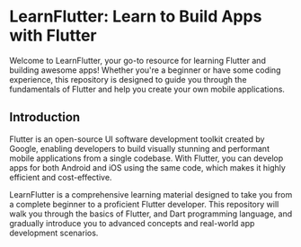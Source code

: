 # LearnFlutter: Learn to Build Apps with Flutter

Welcome to LearnFlutter, your go-to resource for learning Flutter and building awesome apps! Whether you're a beginner or have some coding experience, this repository is designed to guide you through the fundamentals of Flutter and help you create your own mobile applications.


## Introduction

Flutter is an open-source UI software development toolkit created by Google, enabling developers to build visually stunning and performant mobile applications from a single codebase. With Flutter, you can develop apps for both Android and iOS using the same code, which makes it highly efficient and cost-effective.

LearnFlutter is a comprehensive learning material designed to take you from a complete beginner to a proficient Flutter developer. This repository will walk you through the basics of Flutter, and Dart programming language, and gradually introduce you to advanced concepts and real-world app development scenarios.
